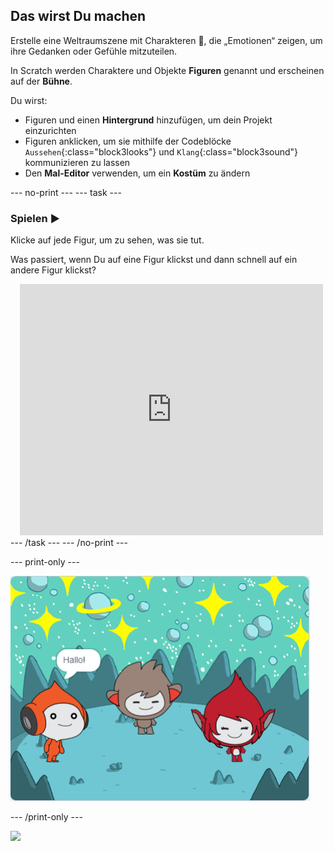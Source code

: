 ## Das wirst Du machen

Erstelle eine Weltraumszene mit Charakteren 👾, die „Emotionen“ zeigen, um ihre Gedanken oder Gefühle mitzuteilen.

In Scratch werden Charaktere und Objekte **Figuren** genannt und erscheinen auf der **Bühne**.

Du wirst:
+ Figuren und einen **Hintergrund** hinzufügen, um dein Projekt einzurichten
+ Figuren anklicken, um sie mithilfe der Codeblöcke `Aussehen`{:class="block3looks"} und `Klang`{:class="block3sound"} kommunizieren zu lassen
+ Den **Mal-Editor** verwenden, um ein **Kostüm** zu ändern

--- no-print ---
--- task ---
### Spielen ▶️
<div style="display: flex; flex-wrap: wrap">
<div style="flex-basis: 175px; flex-grow: 1">  
Klicke auf jede Figur, um zu sehen, was sie tut. 

Was passiert, wenn Du auf eine Figur klickst und dann schnell auf ein andere Figur klickst?
</div>
<div class="scratch-preview" style="margin-left: 15px;">
  <iframe allowtransparency="true" width="485" height="402" src="https://scratch.mit.edu/projects/embed/1081644565/?autostart=false" frameborder="0"></iframe>
</div>
</div>
--- /task ---
--- /no-print ---

--- print-only ---

![Das fertige Projekt.](images/showcase_static.png)

--- /print-only ---

![](https://code.org/api/hour/begin_raspi_space.png)

